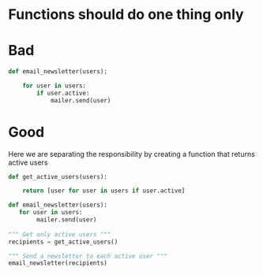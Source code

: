 # Functions should do one thing only

# Bad
```python
def email_newsletter(users):

    for user in users:
        if user.active:
            mailer.send(user)
```

# Good
Here we are separating the responsibility by creating a function 
that returns active users 

```python
def get_active_users(users):

    return [user for user in users if user.active]

def email_newsletter(users):
   for user in users:
        mailer.send(user)
    
""" Get only active users """    
recipients = get_active_users() 

""" Send a newsletter to each active user """
email_newsletter(recipients)

```

